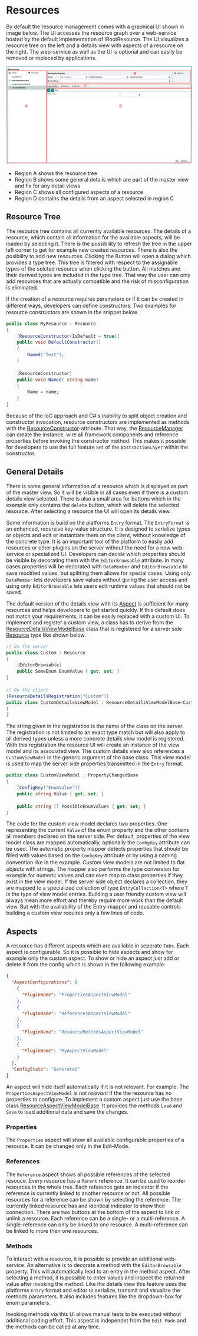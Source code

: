 ﻿---
uid: ResourceManagementUI
---
# Resources

By default the resource management comes with a graphical UI shown in image below. The UI accesses the resource graph over a web-service hosted by the default implementation of IRootResource. The UI visualizes a resource tree on the left and a details view with aspects of a resource on the right. The web-service as well as the UI is optional and can easily be removed or replaced by applications.

![Resources workspace](images/ResourcesWorkspace.png)

* Region A shows the resource tree
* Region B shows some general details which are part of the master view and fix for any detail views
* Region C shows all configured aspects of a resource
* Region D contains the details from an aspect selected in region C

## Resource Tree

The resource tree contains all currently available resources. 
The details of a resource, which contain all information for the available aspects, will be loaded by selecting it. 
There is the possibility to refresh the tree in the upper left corner to get for example new created resources. 
There is also the posibility to add new resources. 
Clicking the Button will open a dialog which provides a type tree.
This tree is filtered with respect to the assignable types of the selcted resource when clicking the button.
All matches and their derived types are included in the type tree. 
That way the user can only add resources that are actually compatible and the risk of misconfiguration is eliminated.

If the creation of a resource requires parameters or if it can be created in different ways, developers can deﬁne constructors. 
Two examples for resource constructors are shown in the snippet below.

```cs
public class MyResource : Resource
{
    [ResourceConstructor(IsDefault = true)]
    public void DefaultConstructor()
    {
        Named("Test");
    }

    [ResourceConstructor] 
    public void Named( string name)
    {
        Name = name;
    }
}
```

Because of the IoC approach and C#´s inability to split object creation and constructor invocation, resource constructors are implemented as methods with the [ResourceConstructor](xref:Moryx.AbstractionLayer.Resources.ResourceConstructorAttribute)-attribute. 
That way, the [ResourceManager](xref:Moryx.Resources.Management.Resources.ResourceManager) can create the instance, wire all framework components and reference properties before invoking the constructor method. 
This makes it possible for developers to use the full feature set of the `AbstractionLayer` within the constructor.

## General Details

There is some general information of a resource which is displayed as part of the master view.
So it will be visible in all cases even if there is a custom details view selected. 
There is also a small area for buttons which in the example only contains the `delete` button, which will delete the selected resource. 
After selecting a resource the UI will open its details view.

Some information is build on the platforms `Entry` format. 
The `EntryFormat` is an enhanced, recursive key-value structure. 
It is designed to serialize types or objects and edit or instantiate them on the client, without knowledge of the concrete type. 
It is an important tool of the platform to easily add resources or other plugins on the server without the need for a new web-service or specialized UI. 
Developers can decide which properties should be visible by decorating them with the `EditorBrowsable` attribute. 
In many cases properties will be decorated with `DataMember` and `EditorBrowsable` to save modiﬁed values, but splitting them allows for special cases. 
Using only `DataMember` lets developers save values without giving the user access and using only `EditorBrowsable` lets users edit runtime values that should not be saved.

The default version of the details view with its [Aspect](ResourceManagementUI.md#Aspects) is sufficient for many resources and helps developers to get started quickly. 
If this default does not match your requirements, it can be easily replaced with a custom UI.
To implement and register a custom view, a class has to derive from the [ResourceDetailsViewModelBase](xref:Moryx.Resources.UI.Interaction.Details.ResourceDetailsViewModelBase) class that is registered for a server side [Resource](xre:Moryx.AbstractionLayer.Resources.Resource) type like shown below.

```cs
// On the server
public class Custom : Resource
{
    [EditorBrowsable]
    public SomeEnum EnumValue { get; set; }
}

// On the client
[ResourceDetailsRegistration("Custom")]
public class CustomDetailsViewModel : ResourceDetailsViewModelBase<CustomViewModel>
{
}
```

The string given in the registration is the name of the class on the server. 
The registration is not limited to an exact type match but will also apply to all derived types unless a more concrete details view model is registered. 
With this registration the resource UI will create an instance of the view model and its associated view.
The custom details view also references a `CustomViewModel` in the generic argument of the base class.
This view model is used to map the server side properties transmitted in the `Entry` format.

```cs
public class CustomViewModel : PropertyChangedBase
{
    [ConfigKey("EnumValue")]
    public string Value { get; set; }

    public string [] PossibleEnumValues { get; set; }
}
```

The code for the custom view model declares two properties. 
One representing the current `Value` of the enum property and the other contains all members declared on the server side.
Per default, properties of the view model class are mapped automatically, optionally the `ConﬁgKey` attribute can be used. 
The automatic property mapper detects properties that should be ﬁlled with values based on the `ConﬁgKey` attribute or by using a naming convention like in the example. 
Custom view models are not limited to ﬂat objects with strings. 
The mapper also performs the type conversion for example for numeric values and can even map to class properties if they exist in the view model. 
If the server side object declares a collection, they are mapped to a specialized collection of type `EntryCollection<T>` where `T` is the type of view model entries. 
Building a user friendly custom view will always mean more effort and thereby require more work than the default view.
But with the availability of the Entry-mapper and reusable controls building a custom view requires only a few lines of code.

## Aspects

A resource has different aspects which are available in seperate `Tabs`. Each aspect is configurable. So it is possible to hide aspects and show for example only the custom aspect. To show or hide an aspect just add or delete it from the config which is shown in the following example:

````json
{
  "AspectConfigurations": [
    {
      "PluginName": "PropertiesAspectViewModel"
    },
    {
      "PluginName": "ReferencesAspectViewModel"
    },
    {
      "PluginName": "ResourceMethodsAspectViewModel"
    },
    {
      "PluginName": "MyAspectViewModel"
    }
  ],
  "ConfigState": "Generated"
}
````

An aspect will hide itself automatically if it is not relevant. 
For example: The `PropertiesAspectViewModel` is not *relevant* if the the resource has no properties to configure.
To implement a custom aspect just use the base class [ResourceAspectViewModelBase](xref:Moryx.Resources.UI.Interaction.Details.Aspects.ResourceAspectViewModelBase). 
It provides the methods `Load` and `Save` to load additional data and save the changes.

### Properties

The `Properties` aspect will show all available configurable properties of a resource. It can be changed only in the Edit-Mode.

### References

The `Reference` aspect shows all possible references of the selected resouce. 
Every resource has a `Parent` reference. It can be used to reorder resources in the whole tree. 
Each reference gets an indicator if the reference is currently linked to another resource or not. 
All possible resources for a reference can be shown by selecting the reference. 
The currently linked resource has and identical indicator to show their connection. 
There are two buttons at the bottom of the aspect to link or unlink a resource. 
Each reference can be a single- or a multi-reference. 
A single-reference can only be linked to one resource. 
A multi-reference can be linked to more then one resources.

### Methods

To interact with a resource, it is possible to provide an additional web-service. 
An alternative is to decorate a method with the `EditorBrowsable` property. 
This will automatically lead to an entry in the method aspect. 
After selecting a method, it is possible to enter values and inspect the returned value after invoking the method. 
Like the details view this feature uses the platforms `Entry` format and editor to serialize, transmit and visualize the methods parameters. 
It also includes features like the dropdown-box for enum parameters. 

Invoking methods via this UI allows manual tests to be executed without additional coding effort. 
This aspect is independet from the `Edit Mode` and the methods can be called at any time.
